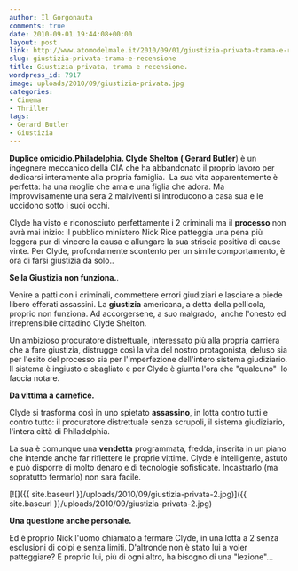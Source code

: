 ```yaml
---
author: Il Gorgonauta
comments: true
date: 2010-09-01 19:44:08+00:00
layout: post
link: http://www.atomodelmale.it/2010/09/01/giustizia-privata-trama-e-recensione/
slug: giustizia-privata-trama-e-recensione
title: Giustizia privata, trama e recensione.
wordpress_id: 7917
image: uploads/2010/09/giustizia-privata.jpg
categories:
- Cinema
- Thriller
tags:
- Gerard Butler
- Giustizia
---
```


**Duplice omicidio.**Philadelphia. Clyde Shelton (** Gerard Butler**) è un ingegnere meccanico della CIA che ha abbandonato il proprio lavoro per dedicarsi interamente alla propria famiglia.  La sua vita apparentemente è perfetta: ha una moglie che ama e una figlia che adora. Ma improvvisamente una sera 2 malviventi si introducono a casa sua e le uccidono sotto i suoi occhi.

Clyde ha visto e riconosciuto perfettamente i 2 criminali ma il **processo** non avrà mai inizio: il pubblico ministero Nick Rice patteggia una pena più leggera pur di vincere la causa e allungare la sua striscia positiva di cause vinte. Per Clyde, profondamente scontento per un simile comportamento, è ora di farsi giustizia da solo..

**Se la Giustizia non funziona.**.

Venire a patti con i criminali, commettere errori giudiziari e lasciare a piede libero efferati assassini. La **giustizia** americana, a detta della pellicola, proprio non funziona. Ad accorgersene, a suo malgrado,  anche l'onesto ed irreprensibile cittadino Clyde Shelton.

Un ambizioso procuratore distrettuale, interessato più alla propria carriera che a fare giustizia, distrugge così la vita del nostro protagonista, deluso sia per l'esito del processo sia per l'imperfezione dell'intero sistema giudiziario. Il sistema è ingiusto e sbagliato e per Clyde è giunta l'ora che "qualcuno"  lo faccia notare.

**Da vittima a carnefice.**

Clyde si trasforma così in uno spietato **assassino**, in lotta contro tutti e contro tutto: il procuratore distrettuale senza scrupoli, il sistema giudiziario, l'intera città di Philadelphia.

La sua è comunque una **vendetta** programmata, fredda, inserita in un piano che intende anche far riflettere le proprie vittime. Clyde è intelligente, astuto e può disporre di molto denaro e di tecnologie sofisticate. Incastrarlo (ma sopratutto fermarlo) non sarà facile.

[![]({{ site.baseurl }}/uploads/2010/09/giustizia-privata-2.jpg)]({{ site.baseurl }}/uploads/2010/09/giustizia-privata-2.jpg)

**Una questione anche personale.**

Ed è proprio Nick l'uomo chiamato a fermare Clyde, in una lotta a 2 senza esclusioni di colpi e senza limiti. D'altronde non è stato lui a voler patteggiare? E proprio lui, più di ogni altro, ha bisogno di una "lezione"...
